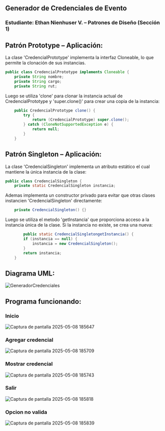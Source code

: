 ## Generador de Credenciales de Evento

### Estudiante: Ethan Nienhuser V. – Patrones de Diseño (Sección 1)

## Patrón Prototype – Aplicación:
La clase 'CredencialPrototype' implementa la interfaz Cloneable, lo que permite la clonación de sus instancias.
```java
public class CredencialPrototype implements Cloneable {
    private String nombre;
    private String cargo;
    private String rut;
```

Luego se utiliza 'clone' para clonar la instancia actual de CredencialPrototype y 'super.clone()' para crear una copia de la instancia:

```java
    public CredencialPrototype clone() {
        try {
            return (CredencialPrototype) super.clone();
        } catch (CloneNotSupportedException e) {
            return null;
        }
    }
```
## Patrón Singleton – Aplicación:
La clase 'CredencialSingleton' implementa un atributo estático el cual mantiene la única instancia de la clase:
```java
public class CredencialSingleton {
    private static CredencialSingleton instancia;
```

Ademas implementa un constructor privado para evitar que otras clases instancien 'CredencialSingleton' directamente:
```java
    private CredencialSingleton() {}
```

Luego se utiliza el metodo 'getInstancia' que proporciona acceso a la instancia única de la clase. Si la instancia no existe, se crea una nueva:

```java
        public static CredencialSingletongetInstancia() {
        if (instancia == null) {
            instancia = new CredencialSingleton();
        }
        return instancia;
    }
```
## Diagrama UML:
![GeneradorCredenciales](https://github.com/user-attachments/assets/68d7cd31-1e27-4c52-a4ff-1072347770b6)

## Programa funcionando:
### Inicio
![Captura de pantalla 2025-05-08 185647](https://github.com/user-attachments/assets/7e3f1c5f-d6dd-4f7d-9bf2-92c02311d404)
### Agregar credencial
![Captura de pantalla 2025-05-08 185709](https://github.com/user-attachments/assets/21491cfb-c356-4de3-8a9d-c7e49d131cf0)
### Mostrar credencial
![Captura de pantalla 2025-05-08 185743](https://github.com/user-attachments/assets/a9ac8f01-7c59-4355-b9b3-298312c03581)
### Salir
![Captura de pantalla 2025-05-08 185818](https://github.com/user-attachments/assets/c425831a-aae2-408d-8406-7fdf7d9fe264)
### Opcion no valida
![Captura de pantalla 2025-05-08 185839](https://github.com/user-attachments/assets/e4bfc428-2f47-467b-8deb-ee1dbc343e57)


